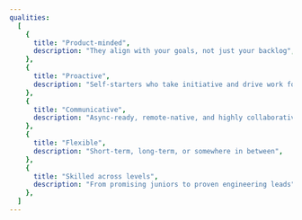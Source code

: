 ```yaml
---
qualities:
  [
    {
      title: "Product-minded",
      description: "They align with your goals, not just your backlog",
    },
    {
      title: "Proactive",
      description: "Self-starters who take initiative and drive work forward",
    },
    {
      title: "Communicative",
      description: "Async-ready, remote-native, and highly collaborative",
    },
    {
      title: "Flexible",
      description: "Short-term, long-term, or somewhere in between",
    },
    {
      title: "Skilled across levels",
      description: "From promising juniors to proven engineering leads",
    },
  ]
---
```

